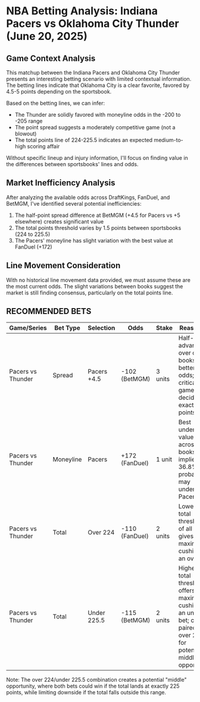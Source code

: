 # NBA Betting Analysis: Indiana Pacers vs Oklahoma City Thunder (June 20, 2025)

## Game Context Analysis
This matchup between the Indiana Pacers and Oklahoma City Thunder presents an interesting betting scenario with limited contextual information. The betting lines indicate that Oklahoma City is a clear favorite, favored by 4.5-5 points depending on the sportsbook. 

Based on the betting lines, we can infer:
- The Thunder are solidly favored with moneyline odds in the -200 to -205 range
- The point spread suggests a moderately competitive game (not a blowout)
- The total points line of 224-225.5 indicates an expected medium-to-high scoring affair

Without specific lineup and injury information, I'll focus on finding value in the differences between sportsbooks' lines and odds.

## Market Inefficiency Analysis
After analyzing the available odds across DraftKings, FanDuel, and BetMGM, I've identified several potential inefficiencies:

1. The half-point spread difference at BetMGM (+4.5 for Pacers vs +5 elsewhere) creates significant value
2. The total points threshold varies by 1.5 points between sportsbooks (224 to 225.5)
3. The Pacers' moneyline has slight variation with the best value at FanDuel (+172)

## Line Movement Consideration
With no historical line movement data provided, we must assume these are the most current odds. The slight variations between books suggest the market is still finding consensus, particularly on the total points line.

## RECOMMENDED BETS

| Game/Series | Bet Type | Selection | Odds | Stake | Reasoning |
|-------------|----------|-----------|------|-------|-----------|
| Pacers vs Thunder | Spread | Pacers +4.5 | -102 (BetMGM) | 3 units | Half-point advantage over other books at better odds; critical in games decided by exactly 5 points |
| Pacers vs Thunder | Moneyline | Pacers | +172 (FanDuel) | 1 unit | Best underdog value across all books; implied 36.8% win probability may undervalue Pacers |
| Pacers vs Thunder | Total | Over 224 | -110 (FanDuel) | 2 units | Lowest total threshold of all books gives maximum cushion for an over bet |
| Pacers vs Thunder | Total | Under 225.5 | -115 (BetMGM) | 2 units | Highest total threshold offers maximum cushion for an under bet; can be paired with over 224 for potential middle opportunity |

Note: The over 224/under 225.5 combination creates a potential "middle" opportunity, where both bets could win if the total lands at exactly 225 points, while limiting downside if the total falls outside this range.